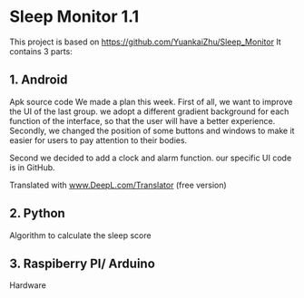 # Sleep Monitor 1.1
This project is based on https://github.com/YuankaiZhu/Sleep_Monitor
  It contains 3 parts:
  ## 1. Android
  Apk source code 
  We made a plan this week. First of all, we want to improve the UI of the last group. we adopt a different gradient background for each function of the interface, so that the user will have a better experience. Secondly, we changed the position of some buttons and windows to make it easier for users to pay attention to their bodies.

Second we decided to add a clock and alarm function. our specific UI code is in GitHub.

Translated with www.DeepL.com/Translator (free version)
  ## 2. Python
  Algorithm to calculate the sleep score
  ## 3. Raspiberry PI/ Arduino
  Hardware
  
